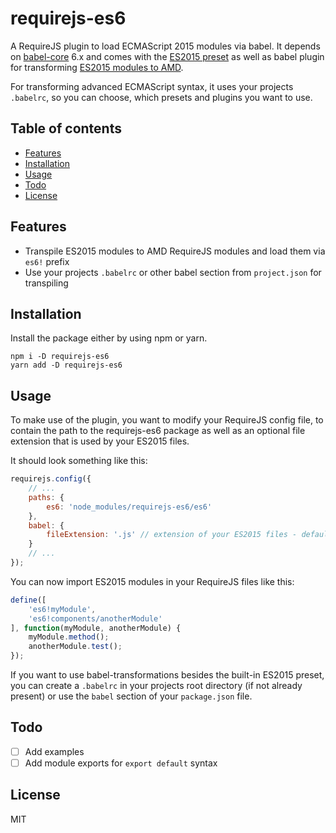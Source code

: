 # requirejs-es6
A RequireJS plugin to load ECMAScript 2015 modules via babel. It depends on [babel-core](https://github.com/babel/babel/tree/master/packages/babel-core) 6.x
and comes with the [ES2015 preset](https://github.com/babel/babel/tree/master/packages/babel-preset-es2015)
as well as babel plugin for transforming [ES2015 modules to AMD](https://github.com/babel/babel/tree/master/packages/babel-plugin-transform-es2015-modules-amd).

For transforming advanced ECMAScript syntax, it uses your projects `.babelrc`, so you can
choose, which presets and plugins you want to use.

## Table of contents
* [Features](#features)
* [Installation](#installation)
* [Usage](#usage)
* [Todo](#todo)
* [License](#license)

## Features

- Transpile ES2015 modules to AMD RequireJS modules and load them via `es6!` prefix
- Use your projects `.babelrc` or other babel section from `project.json` for transpiling

## Installation
Install the package either by using npm or yarn.

```
npm i -D requirejs-es6
yarn add -D requirejs-es6
```

## Usage
To make use of the plugin, you want to modify your RequireJS config file, to contain the path
to the requirejs-es6 package as well as an optional file extension that is used by your ES2015 files.

It should look something like this:
```javascript
requirejs.config({
    // ...
    paths: {
        es6: 'node_modules/requirejs-es6/es6'
    },
    babel: {
        fileExtension: '.js' // extension of your ES2015 files - defaults to .js
    }
    // ...
});
```

You can now import ES2015 modules in your RequireJS files like this:

```javascript
define([
    'es6!myModule',
    'es6!components/anotherModule'
], function(myModule, anotherModule) {
    myModule.method();
    anotherModule.test();
});
```

If you want to use babel-transformations besides the built-in ES2015 preset, you can create a `.babelrc`
in your projects root directory (if not already present) or use the `babel` section of your `package.json` file.

## Todo
- [ ] Add examples
- [ ] Add module exports for `export default` syntax 

## License
MIT
